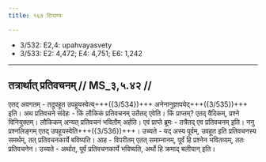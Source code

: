 ```yaml
---
title: १६७ टिप्पण्यः

---
```

- 3/532: E2,4: upahvayasvety
- 3/533: E2: 4,472; E4: 4,751; E6: 1,242

____________________________________________


## तत्रार्थात् प्रतिवचनम् // MS_३,५.४२ //

एतद् अवगतम् - तदुपहूत उपहूयस्वेत्य्+++({3/534})+++ अनेनानुज्ञापयेद्+++({3/535})+++ इति। अथ प्रतिवचने संदेहः - किं लौकिकं प्रतिवचनम् उतैतद् एवेति। किं प्राप्तम्? एतद् वैदिकम्, प्रश्ने विनियुक्तम्। लौकिकम् अन्यत् प्रतिवचनं भवितौम् अर्हति। एवं प्राप्ते ब्रूमः - तत्रैतद् एव प्रतिवचनम् इति।
ननु प्रश्नलिङ्गम् एतद् उपहूयस्वेति+++({3/536})+++। उच्यते - यद् अस्य पूर्वम्, उपहूत इति प्रतिवचनस्य समर्थम्, तत् प्रतिवचनकार्ये बविष्यति। आह - विपरीतम् एतत् समाम्नानम्, पूर्वं हि प्रश्नेन भवितव्यम्, ततः प्रतिवचनेन। उच्यते - अर्थात्, पूर्वं प्रतिवचनकार्ये भविष्यति, अर्थो हि क्रमाद् बलीयान् इति।
